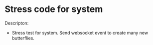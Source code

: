 Stress code for system
================================

Descripton:
- Stress test for system. Send websocket event to create many new butterflies.
